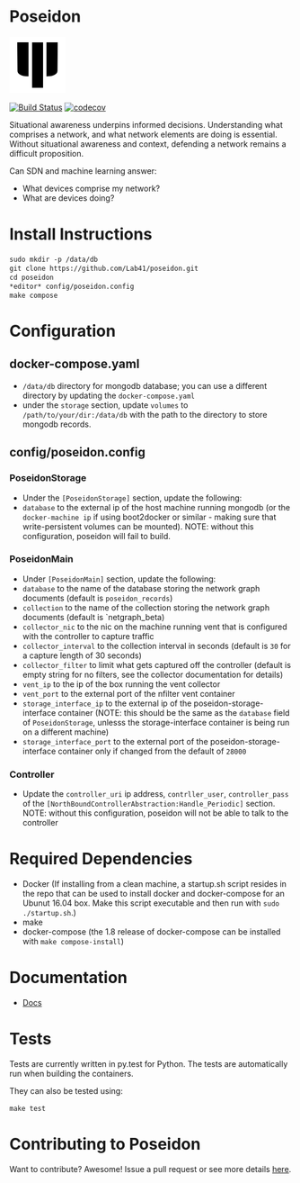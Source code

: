 # Poseidon
![Poseidon Logo](/docs/fork.png)

[![Build Status](https://circleci.com/gh/Lab41/poseidon.svg?style=shield&circle-token=29305a2d23d6cac65f811620d75bbe80732472dd)](https://circleci.com/gh/Lab41/poseidon) [![codecov](https://codecov.io/gh/Lab41/poseidon/branch/master/graph/badge.svg?token=ORXmFYC3MM)](https://codecov.io/gh/Lab41/poseidon)

Situational awareness underpins informed decisions. Understanding what comprises a network, and what network elements are doing is essential.  Without situational awareness and context, defending a network remains a difficult proposition.

Can SDN and machine learning answer:
- What devices comprise my network?
- What are devices doing?

# Install Instructions

```
sudo mkdir -p /data/db
git clone https://github.com/Lab41/poseidon.git
cd poseidon
*editor* config/poseidon.config
make compose
```

# Configuration
## docker-compose.yaml
- `/data/db` directory for mongodb database; you can use a different directory by updating the `docker-compose.yaml` 
- under the `storage` section, update `volumes` to `/path/to/your/dir:/data/db` with the path to the directory to store mongodb records.

## config/poseidon.config
### PoseidonStorage
- Under the `[PoseidonStorage]` section, update the following:
- `database` to the external ip of the host machine running mongodb (or
the `docker-machine ip` if using boot2docker or similar - making sure that write-persistent volumes can be mounted). NOTE: without this configuration, poseidon will fail to build.

### PoseidonMain
- Under `[PoseidonMain]` section, update the following:
- `database` to the name of the database storing the network graph documents (default is `poseidon_records`)
- `collection` to the name of the collection storing the network graph documents (default is `netgraph_beta)
- `collector_nic` to the nic on the machine running vent that is configured with the controller to capture traffic
- `collector_interval` to the collection interval in seconds (default is `30` for a capture length of 30 seconds)
- `collector_filter` to limit what gets captured off the controller (default is empty string for no filters, see the collector documentation for details)
- `vent_ip` to the ip of the box running the vent collector
- `vent_port` to the external port of the nfilter vent container 
- `storage_interface_ip` to the external ip of the poseidon-storage-interface container (NOTE: this should be the same as the `database` field of `PoseidonStorage`, unlesss the storage-interface container is being run on a different machine)
- `storage_interface_port` to the external port of the poseidon-storage-interface container only if changed from the default of `28000`

### Controller
- Update the `controller_uri` ip address, `contrller_user`, `controller_pass` of the `[NorthBoundControllerAbstraction:Handle_Periodic]` section. NOTE: without this configuration, poseidon will not be able to talk to the controller


# Required Dependencies

- Docker (If installing from a clean machine, a startup.sh script resides in the repo that can be used to 
install docker and docker-compose for an Ubunut 16.04 box. Make this script executable and then 
run with `sudo ./startup.sh`.)
- make
- docker-compose (the 1.8 release of docker-compose can be installed with `make compose-install`)


# Documentation
- [Docs](https://github.com/Lab41/poseidon/tree/master/docs)

# Tests

Tests are currently written in py.test for Python.  The tests are automatically run when building the containers.

They can also be tested using:
```
make test
```

# Contributing to Poseidon

Want to contribute?  Awesome!  Issue a pull request or see more details [here](https://github.com/Lab41/poseidon/blob/master/CONTRIBUTING.md).
